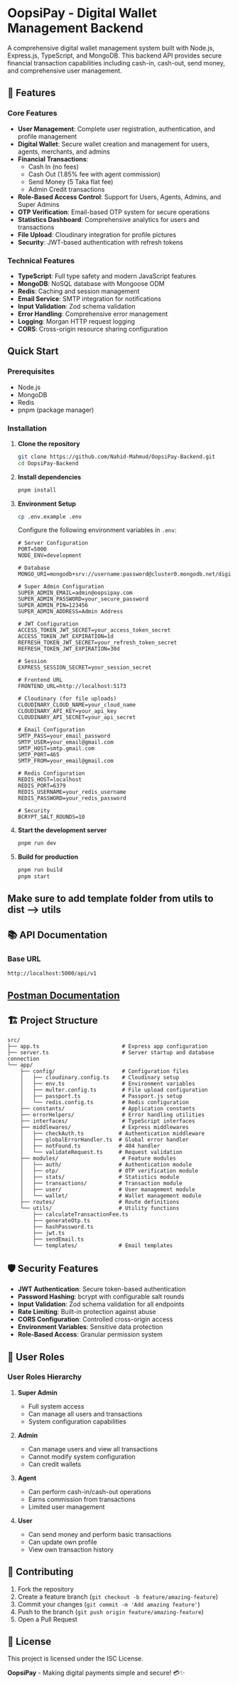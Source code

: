 # OopsiPay - Digital Wallet Management Backend

A comprehensive digital wallet management system built with Node.js, Express.js, TypeScript, and MongoDB. This backend API provides secure financial transaction capabilities including cash-in, cash-out, send money, and comprehensive user management.

## 🌟 Features

### Core Features

- **User Management**: Complete user registration, authentication, and profile management
- **Digital Wallet**: Secure wallet creation and management for users, agents, merchants, and admins
- **Financial Transactions**:
  - Cash In (no fees)
  - Cash Out (1.85% fee with agent commission)
  - Send Money (5 Taka flat fee)
  - Admin Credit transactions
- **Role-Based Access Control**: Support for Users, Agents, Admins, and Super Admins
- **OTP Verification**: Email-based OTP system for secure operations
- **Statistics Dashboard**: Comprehensive analytics for users and transactions
- **File Upload**: Cloudinary integration for profile pictures
- **Security**: JWT-based authentication with refresh tokens

### Technical Features

- **TypeScript**: Full type safety and modern JavaScript features
- **MongoDB**: NoSQL database with Mongoose ODM
- **Redis**: Caching and session management
- **Email Service**: SMTP integration for notifications
- **Input Validation**: Zod schema validation
- **Error Handling**: Comprehensive error management
- **Logging**: Morgan HTTP request logging
- **CORS**: Cross-origin resource sharing configuration

## Quick Start

### Prerequisites

- Node.js
- MongoDB
- Redis
- pnpm (package manager)

### Installation

1. **Clone the repository**

   ```bash
   git clone https://github.com/Nahid-Mahmud/OopsiPay-Backend.git
   cd OopsiPay-Backend
   ```

2. **Install dependencies**

   ```bash
   pnpm install
   ```

3. **Environment Setup**

   ```bash
   cp .env.example .env
   ```

   Configure the following environment variables in `.env`:

   ```env
   # Server Configuration
   PORT=5000
   NODE_ENV=development

   # Database
   MONGO_URI=mongodb+srv://username:password@cluster0.mongodb.net/digital_wallet_management

   # Super Admin Configuration
   SUPER_ADMIN_EMAIL=admin@oopsipay.com
   SUPER_ADMIN_PASSWORD=your_secure_password
   SUPER_ADMIN_PIN=123456
   SUPER_ADMIN_ADDRESS=Admin Address

   # JWT Configuration
   ACCESS_TOKEN_JWT_SECRET=your_access_token_secret
   ACCESS_TOKEN_JWT_EXPIRATION=1d
   REFRESH_TOKEN_JWT_SECRET=your_refresh_token_secret
   REFRESH_TOKEN_JWT_EXPIRATION=30d

   # Session
   EXPRESS_SESSION_SECRET=your_session_secret

   # Frontend URL
   FRONTEND_URL=http://localhost:5173

   # Cloudinary (for file uploads)
   CLOUDINARY_CLOUD_NAME=your_cloud_name
   CLOUDINARY_API_KEY=your_api_key
   CLOUDINARY_API_SECRET=your_api_secret

   # Email Configuration
   SMTP_PASS=your_email_password
   SMTP_USER=your_email@gmail.com
   SMTP_HOST=smtp.gmail.com
   SMTP_PORT=465
   SMTP_FROM=your_email@gmail.com

   # Redis Configuration
   REDIS_HOST=localhost
   REDIS_PORT=6379
   REDIS_USERNAME=your_redis_username
   REDIS_PASSWORD=your_redis_password

   # Security
   BCRYPT_SALT_ROUNDS=10
   ```

4. **Start the development server**

   ```bash
   pnpm run dev
   ```

5. **Build for production**
   ```bash
   pnpm run build
   pnpm start
   ```


## **Make sure to add template folder from utils to dist --> utils**


## 📚 API Documentation

### Base URL

```
http://localhost:5000/api/v1
```

## **[Postman Documentation](https://documenter.getpostman.com/view/30562539/2sB3BALsbp#intro)**


## 🏗️ Project Structure

```
src/
├── app.ts                          # Express app configuration
├── server.ts                       # Server startup and database connection
└── app/
    ├── config/                     # Configuration files
    │   ├── cloudinary.config.ts    # Cloudinary setup
    │   ├── env.ts                  # Environment variables
    │   ├── multer.config.ts        # File upload configuration
    │   ├── passport.ts             # Passport.js setup
    │   └── redis.config.ts         # Redis configuration
    ├── constants/                  # Application constants
    ├── errorHelpers/               # Error handling utilities
    ├── interfaces/                 # TypeScript interfaces
    ├── middlewares/                # Express middlewares
    │   ├── checkAuth.ts           # Authentication middleware
    │   ├── globalErrorHandler.ts  # Global error handler
    │   ├── notFound.ts            # 404 handler
    │   └── validateRequest.ts     # Request validation
    ├── modules/                    # Feature modules
    │   ├── auth/                  # Authentication module
    │   ├── otp/                   # OTP verification module
    │   ├── stats/                 # Statistics module
    │   ├── transactions/          # Transaction module
    │   ├── user/                  # User management module
    │   └── wallet/                # Wallet management module
    ├── routes/                    # Route definitions
    └── utils/                     # Utility functions
        ├── calculateTransactionFee.ts
        ├── generateOtp.ts
        ├── hashPassword.ts
        ├── jwt.ts
        ├── sendEmail.ts
        └── templates/             # Email templates
```

## 🛡️ Security Features

- **JWT Authentication**: Secure token-based authentication
- **Password Hashing**: bcrypt with configurable salt rounds
- **Input Validation**: Zod schema validation for all endpoints
- **Rate Limiting**: Built-in protection against abuse
- **CORS Configuration**: Controlled cross-origin access
- **Environment Variables**: Sensitive data protection
- **Role-Based Access**: Granular permission system

## 👥 User Roles

### User Roles Hierarchy

1. **Super Admin**

   - Full system access
   - Can manage all users and transactions
   - System configuration capabilities

2. **Admin**

   - Can manage users and view all transactions
   - Cannot modify system configuration
   - Can credit wallets

3. **Agent**

   - Can perform cash-in/cash-out operations
   - Earns commission from transactions
   - Limited user management

4. **User**
   - Can send money and perform basic transactions
   - Can update own profile
   - View own transaction history


## 🤝 Contributing

1. Fork the repository
2. Create a feature branch (`git checkout -b feature/amazing-feature`)
3. Commit your changes (`git commit -m 'Add amazing feature'`)
4. Push to the branch (`git push origin feature/amazing-feature`)
5. Open a Pull Request

## 📄 License

This project is licensed under the ISC License.


**OopsiPay** - Making digital payments simple and secure! 💳✨

